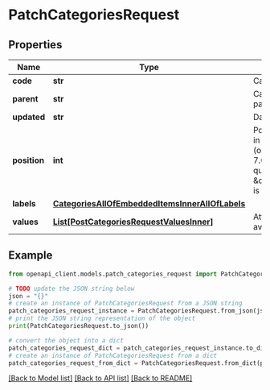 # PatchCategoriesRequest


## Properties

Name | Type | Description | Notes
------------ | ------------- | ------------- | -------------
**code** | **str** | Category code | 
**parent** | **str** | Category code of the parent&#39;s category | [optional] 
**updated** | **str** | Date of the last update | [optional] 
**position** | **int** | Position of the category in its level, start from 1 (only available since the 7.0 version and when query parameter \&quot;with_position\&quot; is set to \&quot;true\&quot;) | [optional] 
**labels** | [**CategoriesAllOfEmbeddedItemsInnerAllOfLabels**](CategoriesAllOfEmbeddedItemsInnerAllOfLabels.md) |  | [optional] 
**values** | [**List[PostCategoriesRequestValuesInner]**](PostCategoriesRequestValuesInner.md) | Attribute values (only available on SaaS). | [optional] 

## Example

```python
from openapi_client.models.patch_categories_request import PatchCategoriesRequest

# TODO update the JSON string below
json = "{}"
# create an instance of PatchCategoriesRequest from a JSON string
patch_categories_request_instance = PatchCategoriesRequest.from_json(json)
# print the JSON string representation of the object
print(PatchCategoriesRequest.to_json())

# convert the object into a dict
patch_categories_request_dict = patch_categories_request_instance.to_dict()
# create an instance of PatchCategoriesRequest from a dict
patch_categories_request_from_dict = PatchCategoriesRequest.from_dict(patch_categories_request_dict)
```
[[Back to Model list]](../README.md#documentation-for-models) [[Back to API list]](../README.md#documentation-for-api-endpoints) [[Back to README]](../README.md)


